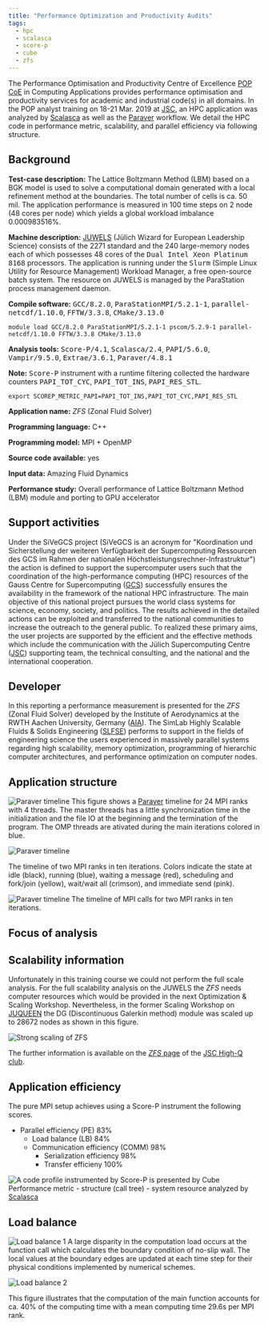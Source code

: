 ```yaml
---
title: "Performance Optimization and Productivity Audits"
tags:
  - hpc
  - scalasca
  - score-p
  - cube
  - zfs
---
```


The Performance Optimisation and Productivity Centre of Excellence [POP CoE](https://pop-coe.eu/ "POP Webpage") in Computing Applications provides performance optimisation and productivity services for academic and industrial code(s) in all domains. In the POP analyst training on 18-21 Mar. 2019 at [JSC](http://www.fz-juelich.de/ias/jsc/EN/Home/home_node.html "Jülich Supercomputing Centre"), an HPC application was analyzed by [Scalasca](http://www.scalasca.org/ "Scalasca") as well as the [Paraver](https://tools.bsc.es/paraver "Paraver") workflow. We detail the HPC code in performance metric, scalability, and parallel efficiency via following structure.

## Background

__Test-case description:__ The Lattice Boltzmann Method (LBM) based on a BGK model is used to solve a computational domain generated with a local refinement method at the boundaries. The total number of cells is ca. 50 mil. The application performance is measured in 100 time steps on 2 node (48 cores per node) which yields a global workload imbalance 0.000983516%.

__Machine description:__ 
[JUWELS](http://www.fz-juelich.de/ias/jsc/EN/Expertise/Supercomputers/JUWELS/JUWELS_node.html "JUWELS")
(Jülich Wizard for European Leadership Science)
consists of the 2271 standard and the 240 large-memory nodes
each of which possesses 48 cores of the <font face="monospace">Dual Intel Xeon Platinum 8168</font> processors. The
application is running under the <font face="monospace">Slurm</font> (Simple Linux Utility for Resource Management) Workload
Manager, a free open-source batch system. The resource on JUWELS is managed by the ParaStation
process management daemon.

__Compile software:__ <font face="monospace">GCC/8.2.0</font>, <font face="monospace">ParaStationMPI/5.2.1-1</font>, <font face="monospace">parallel-netcdf/1.10.0</font>, <font face="monospace">FFTW/3.3.8</font>, <font face="monospace">CMake/3.13.0</font>

```shell
module load GCC/8.2.0 ParaStationMPI/5.2.1-1 pscom/5.2.9-1 parallel-netcdf/1.10.0 FFTW/3.3.8 CMake/3.13.0
```

__Analysis tools:__ <font face="monospace">Score-P/4.1</font>, <font face="monospace">Scalasca/2.4</font>, <font face="monospace">PAPI/5.6.0</font>, <font face="monospace">Vampir/9.5.0</font>, <font face="monospace">Extrae/3.6.1</font>, <font face="monospace">Paraver/4.8.1</font>

__Note:__ <font face="monospace">Score-P</font> instrument with a runtime filtering collected the hardware counters <font face="monospace">PAPI_TOT_CYC</font>, <font face="monospace">PAPI_TOT_INS</font>, <font face="monospace">PAPI_RES_STL</font>.

```shell
export SCOREP_METRIC_PAPI=PAPI_TOT_INS,PAPI_TOT_CYC,PAPI_RES_STL
```

__Application name:__ _ZFS_ (Zonal Fluid Solver)

__Programming language:__ C++

__Programming model:__ MPI + OpenMP

__Source code available:__ yes

__Input data:__ Amazing Fluid Dynamics

__Performance study:__ Overall performance of Lattice Boltzmann Method (LBM) module and porting to GPU accelerator

## Support activities
Under the SiVeGCS project (SiVeGCS is an acronym for "Koordination und Sicherstellung der
weiteren Verfügbarkeit der Supercomputing Ressourcen des GCS im Rahmen der nationalen
Höchstleistungsrechner-Infrastruktur") the action is defined to support the supercomputer
users such that the coordination of the high-performance computing (HPC) resources of the
Gauss Centre for Supercomputing ([GCS](http://www.gauss-centre.eu)) successfully ensures the availability in the
framework of the national HPC infrastructure. The main objective of this national project
pursues the world class systems for science, economy, society, and politics. The results
achieved in the detailed actions can be exploited and transferred to the national
communities to increase the outreach to the general public. To realized these primary aims,
the user projects are supported by the efficient and the effective
methods which include the communication with the Jülich Supercomputing Centre ([JSC](http://www.fz-juelich.de/ias/jsc/EN/Home/home_node.html))
supporting team, the technical consulting, and the national and the international cooperation.

## Developer
In this reporting a performance measurement is presented for the _ZFS_ (Zonal Fluid
Solver) developed by the Institute of Aerodynamics at the RWTH Aachen University, Germany ([AIA](http://www.aia.rwth-aachen.de/)).
The SimLab Highly Scalable Fluids & Solids Engineering ([SLFSE](https://www.jara.org/en/fluids-solids-engineering)) performs to support in the fields of engineering science the users experienced in massively parallel systems regarding high scalability, memory optimization, programming of hierarchic computer architectures, and performance optimization on computer nodes.

## Application structure

![Paraver timeline](/assets/images/2019-03-25-fig-2.png "Paraver timeline")
This figure shows a [Paraver](https://tools.bsc.es/paraver "Paraver") timeline for 24 MPI ranks with 4 threads. The master threads has a little synchronization time in the initialization and the file IO at the beginning and the termination of the program. The OMP threads are ativated during the main iterations colored in blue.

![Paraver timeline](/assets/images/2019-03-25-fig-3.png "Paraver timeline zoom")

The timeline of two MPI ranks in ten iterations. Colors indicate the state at idle (black), running (blue),
waiting a message (red), scheduling and fork/join (yellow), wait/wait all (crimson), and immediate send (pink).

![Paraver timeline](/assets/images/2019-03-25-fig-4.png "Paraver timeline mpi")
The timeline of MPI calls for two MPI ranks in ten iterations.

## Focus of analysis

## Scalability information
Unfortunately in this training course we could not perform the full scale analysis. For the full scalability analysis on the JUWELS the _ZFS_ needs computer resources which would be provided in the next Optimization & Scaling Workshop. Nevertheless, in the former Scaling Workshop on [JUQUEEN](http://www.fz-juelich.de/ias/jsc/EN/Expertise/Supercomputers/JUQUEEN/JUQUEEN_node.html "JUQUEEN system") the DG (Discontinuous Galerkin method) module was scaled up to 28672 nodes as shown in this figure.

![Strong scaling of _ZFS_](http://www.fz-juelich.de/ias/jsc/EN/Expertise/High-Q-Club/ZFS/scalingplot.png?__blob=poster)

The further information is available on the [_ZFS_ page](http://www.fz-juelich.de/ias/jsc/EN/Expertise/High-Q-Club/ZFS/_node.html "ZFS on JUQUEEN") of the [JSC High-Q club](http://www.fz-juelich.de/ias/jsc/EN/Expertise/High-Q-Club/_node.html "High-Q Club").

## Application efficiency

The pure MPI setup achieves using a Score-P instrument the following scores.

* Parallel efficiency (PE) 83%
  - Load balance (LB) 84%
  - Communication efficiency (COMM) 98%
    * Serialization efficiency 98%
    * Transfer efficieny 100%

![A code profile instrumented by Score-P is presented by Cube](/assets/images/2019-03-25-fig-1.png "Performance report presented by Cube")
Performance metric - structure (call tree) - system resource analyzed by [Scalasca](http://www.scalasca.org/ "Scalasca")

## Load balance

![Load balance 1](/assets/images/2019-03-25-fig-5.png "Load balance 1")
A large disparity in the computation load occurs at the function call which calculates the boundary condition of no-slip wall. The local values at the boundary edges are updated at each time step for their physical conditions implemented by numerical schemes.

![Load balance 2](/assets/images/2019-03-25-fig-6.png "Load balance 2")

This figure illustrates that the computation of the main function accounts for ca. 40% of the computing time with a mean computing time 29.6s per MPI rank.

<!--

## Serial performance

## Communications

## Summary and recommendations
-->
